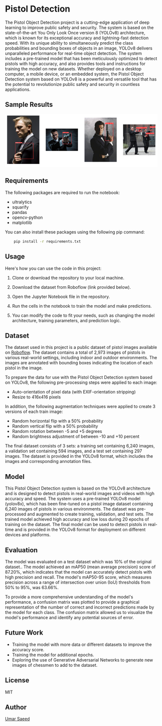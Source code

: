 
# Pistol Detection

The Pistol Object Detection project is a cutting-edge application of deep learning to improve public safety and security. The system is based on the state-of-the-art You Only Look Once version 8 (YOLOv8) architecture, which is known for its exceptional accuracy and lightning-fast detection speed. With its unique ability to simultaneously predict the class probabilities and bounding boxes of objects in an image, YOLOv8 delivers unparalleled performance for real-time object detection. The system includes a pre-trained model that has been meticulously optimized to detect pistols with high accuracy, and also provides tools and instructions for training the model on new datasets. Whether deployed on a desktop computer, a mobile device, or an embedded system, the Pistol Object Detection system based on YOLOv8 is a powerful and versatile tool that has the potential to revolutionize public safety and security in countless applications.

## Sample Results

![Prediction Result Snippet](Data/Screenshot.png)


## Requirements

The following packages are required to run the notebook:

- ultralytics
- squarify
- pandas
- opencv-python
- matplotlib

You can also install these packages using the following pip command:

```bash
    pip install -r requirements.txt
```

## Usage

Here's how you can use the code in this project:

1. Clone or download the repository to your local machine.
 
2. Download the dataset from Roboflow (link provided below).

3. Open the Jupyter Notebook file in the repository.

4. Run the cells in the notebook to train the model and make predictions.

5. You can modify the code to fit your needs, such as changing the model architecture, training parameters, and prediction logic.

## Dataset

The dataset used in this project is a public dataset of pistol images available on [Roboflow](https://public.roboflow.com/object-detection/pistols). The dataset contains a total of 2,973 images of pistols in various real-world settings, including indoor and outdoor environments. The images are annotated with bounding boxes indicating the location of each pistol in the image.

To prepare the data for use with the Pistol Object Detection system based on YOLOv8, the following pre-processing steps were applied to each image:

* Auto-orientation of pixel data (with EXIF-orientation stripping)
* Resize to 416x416 pixels

In addition, the following augmentation techniques were applied to create 3 versions of each train image:

* Random horizontal flip with a 50% probability
* Random vertical flip with a 50% probability
* Random rotation between -5 and +5 degrees
* Random brightness adjustment of between -10 and +10 percent

The final dataset consists of 3 sets: a training set containing 6,240 images, a validation set containing 594 images, and a test set containing 297 images. The dataset is provided in the YOLOv8 format, which includes the images and corresponding annotation files.

## Model


This Pistol Object Detection system is based on the YOLOv8 architecture and is designed to detect pistols in real-world images and videos with high accuracy and speed. The system uses a pre-trained YOLOv8 model (yolov8x), which has been fine-tuned on a pistol image dataset containing 6,240 images of pistols in various environments. The dataset was pre-processed and augmented to create training, validation, and test sets. The trained model achieved high accuracy and low loss during 20 epochs of training on the dataset. The final model can be used to detect pistols in real-time and is provided in the YOLOv8 format for deployment on different devices and platforms.

## Evaluation

The model was evaluated on a test dataset which was 10% of the original dataset.. The model achieved an mAP50 (mean average precision) score of 87.20%, which indicates that the model can accurately detect pistols with high precision and recall. The model's mAP50-95 score, which measures precision across a range of intersection over union (IoU) thresholds from 50% to 95%, was 63.66%.

To provide a more comprehensive understanding of the model's performance, a confusion matrix was plotted to provide a graphical representation of the number of correct and incorrect predictions made by the model for each class. The confusion matrix allowed us to visualize the model's performance and identify any potential sources of error.

## Future Work

- Training the model with more data or different datasets to improve the accuracy score.
- Training the model for additional epochs.
- Exploring the use of Generative Adversarial Networks to generate new images of chessmen to add to the dataset.

## License

MIT


## Author

[Umar Saeed](https://www.linkedin.com/in/umar-saeed-16863a21b/)
